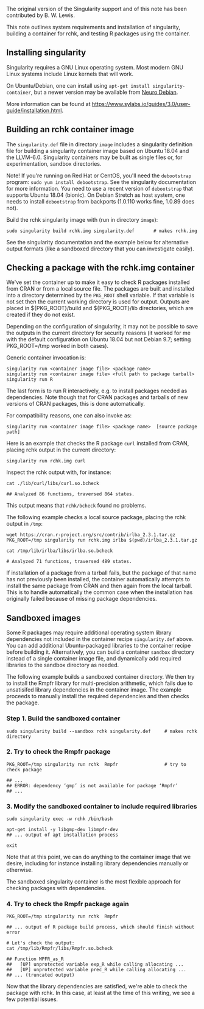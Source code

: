 The original version of the Singularity support and of this note has been
contributed by B. W. Lewis.

<!--
The rchk project, https://github.com/kalibera/rchk is an important tool for
detecting memory protection errors and related subtle bugs in R packages that
contain compiled code and the R source code itself.

The project uses the LLVM compiler toolchain with the whole program LLVM
extensions.  The rchk project includes recipes for Docker and Vagrant
systems to help automate the set up process to build either containers or
virtual machines that can then be used to check R packages.

This note and the corresponding `singularity.def` file present an alternative
simple container recipe using the Singularity container system
(https://www.sylabs.io/docs/). Singularity is a lightweight, serverless (that
is, no daemon process), container system for GNU Linux popular in HPC settings.
-->

This note outlines system requirements and installation of singularity,
building a container for rchk, and testing R packages using the container.

## Installing singularity

Singularity requires a GNU Linux operating system. Most modern GNU Linux
systems include Linux kernels that will work. 

On Ubuntu/Debian, one can install using `apt-get install singularity-container`, but 
a newer version may be available from
[Neuro Debian](http://neuro.debian.net/install_pkg.html?p=singularity-container).

More information can be found at
https://www.sylabs.io/guides/3.0/user-guide/installation.html.

## Building an rchk container image

The `singularity.def` file in directory `image` includes a singularity
definition file for building a singularity container image based on Ubuntu
18.04 and the LLVM-6.0.  Singularity containers may be built as single files
or, for experimentation, sandbox directories.

Note! If you're running on Red Hat or CentOS, you'll need the `debootstrap`
program: `sudo yum install debootstrap`. See the singularity documentation for
more information. You need to use a recent version of `debootstrap` that
supports Ubuntu 18.04 (bionic). On Debian Stretch as host system, one needs
to install `debootstrap` from backports (1.0.110 works fine, 1.0.89 does
not).

Build the rchk singularity image with (run in directory `image`):
```
sudo singularity build rchk.img singularity.def       # makes rchk.img
```

See the singularity documentation and the example below for alternative
output formats (like a sandboxed directory that you can investigate easily).

<!--
The container build process concludes with a usage message, or an error if
something goes wrong.
-->

## Checking a package with the rchk.img container

We've set the container up to make it easy to check R packages installed from
CRAN or from a local source file. The packages are built and installed into a
directory determined by the `PKG_ROOT` shell variable. If that variable is not
set then the current working directory is used for output.  Outputs are placed
in ${PKG_ROOT}/build and ${PKG_ROOT}/lib directories, which are created if they
do not exist.

Depending on the configuration of singularity, it may not be possible to
save the outputs in the current directory for security reasons (it worked
for me with the default configuration on Ubuntu 18.04 but not Debian 9.7;
setting PKG_ROOT=/tmp worked in both cases).

Generic container invocation is:
```
singularity run <container image file> <package name>
singularity run <container image file> <full path to package tarball>
singularity run R
```
The last form is to run R interactively, e.g. to install packages needed as
dependencies. Note though that for CRAN packages and tarballs of new
versions of CRAN packages, this is done automatically.

For compatibility reasons, one can also invoke as:

```
singularity run <container image file> <package name>  [source package path]
```

Here is an example that checks the R package `curl` installed from CRAN,
placing rchk output in the current directory:
```
singularity run rchk.img curl
```

Inspect the rchk output with, for instance:
```
cat ./lib/curl/libs/curl.so.bcheck 

## Analyzed 86 functions, traversed 864 states.
```
This output means that `rchk/bcheck` found no problems.

The following example checks a local source package, placing the rchk
output in `/tmp`:
```
wget https://cran.r-project.org/src/contrib/irlba_2.3.1.tar.gz
PKG_ROOT=/tmp singularity run rchk.img irlba $(pwd)/irlba_2.3.1.tar.gz

cat /tmp/lib/irlba/libs/irlba.so.bcheck 

# Analyzed 71 functions, traversed 489 states.
```

If installation of a package from a tarball fails, but the package of that
name has not previously been installed, the container automatically attempts
to install the same package from CRAN and then again from the local tarball. 
This is to handle automatically the common case when the installation has
originally failed because of missing package dependencies.

## Sandboxed images

Some R packages may require additional operating system library dependencies
not included in the container recipe `singularity.def` above. You can add
additional Ubuntu-packaged libraries to the container recipe before building
it. Alternatively, you can build a container `sandbox` directory instead of a
single container image file, and dynamically add required libraries to the
sandbox directory as needed.

The following example builds a sandboxed container directory. We then try to
install the Rmpfr library for multi-precision arithmetic, which fails due to
unsatisifed library dependencies in the container image. The example proceeds
to manually install the required dependencies and then checks the package.


### Step 1. Build the sandboxed container

```
sudo singularity build --sandbox rchk singularity.def     # makes rchk directory
```

### 2. Try to check the Rmpfr package

```
PKG_ROOT=/tmp singularity run rchk  Rmpfr                 # try to check package

## ...
## ERROR: dependency ‘gmp’ is not available for package ‘Rmpfr’
## ...
```

### 3. Modify the sandboxed container to include required libraries

```
sudo singularity exec -w rchk /bin/bash

apt-get install -y libgmp-dev libmpfr-dev
## ... output of apt installation process

exit
```

Note that at this point, we can do anything to the container image that we
desire, including for instance installing library dependencies manually or
otherwise.

The sandboxed singularity container is the most flexible approach for checking
packages with dependencies.

### 4. Try to check the Rmpfr package again

```
PKG_ROOT=/tmp singularity run rchk  Rmpfr

## ... output of R package build process, which should finish without error

# Let's check the output:
cat /tmp/lib/Rmpfr/libs/Rmpfr.so.bcheck 

## Function MPFR_as_R
##   [UP] unprotected variable exp_R while calling allocating ...
##   [UP] unprotected variable prec_R while calling allocating ...
## ... (truncated output)
```

Now that the library dependencies are satisfied, we're able to check the
package with rchk. In this case, at least at the time of this writing,
we see a few potential issues.
